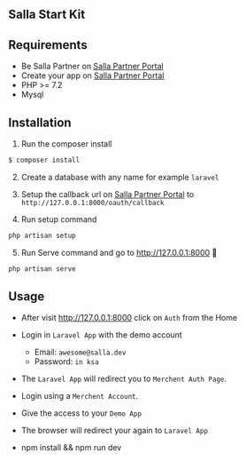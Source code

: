 ## Salla Start Kit

## Requirements

* Be Salla Partner on [Salla Partner Portal](https://salla.partners)
* Create your app on [Salla Partner Portal](https://salla.dev/blog/create-your-first-app-on-salla-developer-portal/)
* PHP >= 7.2
* Mysql

## Installation

1. Run the composer install

```bash  
$ composer install
```

2. Create a database with any name for example `laravel`

4. Setup the callback url on [Salla Partner Portal](https://salla.partner) to `http://127.0.0.1:8000/oauth/callback`

5. Run setup command

```bash  
php artisan setup 
```

5. Run Serve command and go to http://127.0.0.1:8000  🎉

```bash  
php artisan serve  
```  

## Usage

- After visit http://127.0.0.1:8000 click on `Auth` from the Home
- Login in `Laravel App` with the demo account
    - Email: `awesome@salla.dev`
    - Password: `in ksa`
- The `Laravel App` will redirect you to `Merchent Auth Page`.
- Login using a `Merchent Account`.
- Give the access to your `Demo App`
- The browser will redirect your again to `Laravel App`

- npm install && npm run dev

